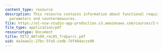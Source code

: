 ```yaml
---
content_type: resource
description: This resource contains information about functional requirements, design
  parameters and countermeasures.
file: https://ol-ocw-studio-app-production.s3.amazonaws.com/courses/2-007-design-and-manufacturing-i-spring-2009/4a3aae1c27bc5fa5cedb7df484acce90_MIT2_007s09_rec05_frdparrc.pdf
file_type: application/pdf
resourcetype: Document
title: MIT2_007s09_rec05_frdparrc.pdf
uid: 4a3aae1c-27bc-5fa5-cedb-7df484acce90
---
```

